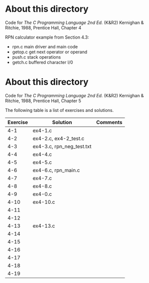 # About this directory 
Code for _The C Programming Language 2nd Ed._ (K&R2) Kernighan & Ritchie, 1988, Prentice Hall, Chapter 4

RPN calculator example from Section 4.3:
- rpn.c main driver and main code
- getop.c get next operator or operand
- push.c stack operations
- getch.c buffered character I/0
# About this directory 
Code for _The C Programming Language 2nd Ed._ (K&R2) Kernighan & Ritchie, 1988, Prentice Hall, Chapter 5

The following table is a list of exercises and solutions.

|Exercise|Solution|Comments|
|--------|--------|--------|
|4-1 	 | ex4-1.c||
|4-2  	 | ex4-2.c, ex4-2_test.c     ||
|4-3    | ex4-3.c, rpn_neg_test.txt     ||
|4-4    | ex4-4.c     ||
|4-5    |  ex4-5.c     ||
|4-6    |   ex4-6.c, rpn_main.c    ||
|4-7    |  ex4-7.c     ||
|4-8    |  ex4-8.c     ||
|4-9    |  ex4-0.c     ||
|4-10 	 |  ex4-10.c    ||
|4-11    |      ||
|4-12  	 |      ||
|4-13    | ex4-13.c     ||
|4-14    |      ||
|4-15    |      ||
|4-16    |      ||
|4-17    |      ||
|4-18    |      ||
|4-19    |      ||
